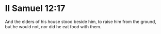 # II Samuel 12:17

And the elders of his house stood beside him, to raise him from the ground, but he would not, nor did he eat food with them.
